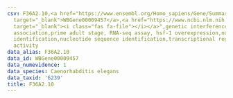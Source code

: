 ```yaml
---
csv: F36A2.10,<a href="https://www.ensembl.org/Homo_sapiens/Gene/Summary?db=core;g=WBGene00009457"
  target="_blank">WBGene00009457</a>,<a href="https://www.ncbi.nlm.nih.gov/pubmed/30894454"
  target="_blank"><i class="fas fa-file"></i></a>",genetic interference,functional
  association,prime adult stage, RNA-seq assay, hsf-1 overexpression,nucleotide sequence
  identification,nucleotide sequence identification,transcriptional regulation,up-regulates
  activity
data_alias: F36A2.10
data_id: WBGene00009457
data_numevidence: 1
data_species: Caenorhabditis elegans
data_taxid: '6239'
title: F36A2.10
---
```

